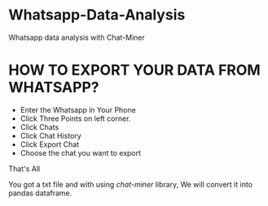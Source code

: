 # Whatsapp-Data-Analysis
Whatsapp data analysis with Chat-Miner 


# HOW TO EXPORT YOUR DATA FROM WHATSAPP?

* Enter the Whatsapp in Your Phone
* Click Three Points on left corner.
* Click Chats
* Click Chat History
* Click Export Chat
* Choose the chat you want to export

That's All

You got a txt file and with using *chat-miner* library, We will convert it into pandas dataframe. 
